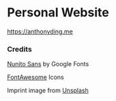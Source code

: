 # Personal Website

https://anthonyding.me

### Credits
[Nunito Sans](https://fonts.google.com/specimen/Nunito+Sans) by Google Fonts

[FontAwesome](https://fontawesome.com/) Icons

Imprint image from [Unsplash](https://unsplash.com)


